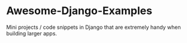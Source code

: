 # Awesome-Django-Examples
Mini projects / code snippets in Django that are extremely handy when building larger apps.
